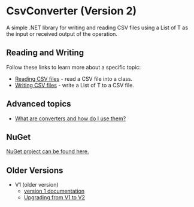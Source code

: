 # CsvConverter (Version 2)

A simple .NET library for writing and reading CSV files using a List of T as the input or received output of the operation.

## Reading and Writing
Follow these links to learn more about a specific topic:
- [Reading CSV files](./docs/Reading/Reading-Main.md) - read a CSV file into a class.
- [Writing CSV files](./docs/Writing/Writing-Main.md) - write a List of T to a CSV file.

## Advanced topics
- [What are converters and how do I use them?](./docs/Converters/Converters-Main.md)

## NuGet
[NuGet project can be found here.](https://www.nuget.org/packages/CsvConverter/)

## Older Versions
- V1 (older version)
    - [version 1 documentation](https://github.com/madcodemonkey/CsvConverter/tree/Version-1)
    - [Upgrading from V1 to V2](./docs/Upgrading/Upgrading-Main.md) 